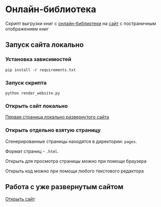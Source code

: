 # Онлайн-библиотека

Скрипт выгрузки книг с [онлайн-библиотеки](https://tululu.org/) на [сайт](https://m1nzof.github.io/pages/) с постраничным отображением книг

## Запуск сайта локально

### Установка зависимостей

```commandline
pip install -r requirements.txt
```

### Запуск скрипта

```commandline
python render_website.py
```

### Открыть сайт локально

[Первая страница локально развернутого сайта](http://127.0.0.1:5500/pages/)

### Открыть отдельно взятую страницу

Сгенерированные страницы находятся в директории: `pages`.

Формат страниц - `.html`.

Открыть для просмотра страницы можно при помощи браузера

Открыть код можно при помощи любого текстового редактора

## Работа с уже развернутым сайтом 

[Открыть сайт](https://m1nzof.github.io/pages/)

